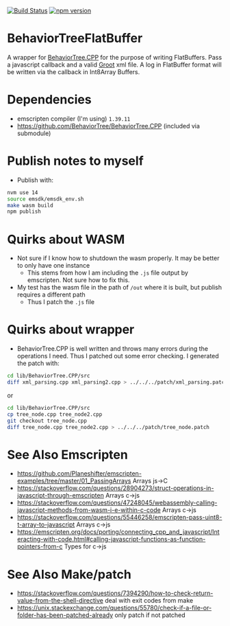 [![Build Status](https://travis-ci.com/esromneb/BehaviorTreeFlatBuffer.svg?branch=master)](https://travis-ci.com/esromneb/BehaviorTreeFlatBuffer) [![npm version](https://badge.fury.io/js/behavior-tree-flat-buffer.svg)](https://badge.fury.io/js/behavior-tree-flat-buffer)
# BehaviorTreeFlatBuffer
A wrapper for [BehaviorTree.CPP](https://github.com/BehaviorTree/BehaviorTree.CPP) for the purpose of writing FlatBuffers.  Pass a javascript callback and a valid [Groot](https://github.com/BehaviorTree/Groot) xml file.  A log in FlatBuffer format will be written via the callback in Int8Array Buffers.

# Dependencies
* emscripten compiler (I'm using) `1.39.11`
* https://github.com/BehaviorTree/BehaviorTree.CPP (included via submodule)

# Publish notes to myself
* Publish with:
```bash
nvm use 14
source emsdk/emsdk_env.sh
make wasm build
npm publish
```


# Quirks about WASM
* Not sure if I know how to shutdown the wasm properly. It may be better to only have one instance
  * This stems from how I am including the `.js` file output by emscripten.  Not sure how to fix this.
* My test has the wasm file in the path of `/out` where it is built, but publish requires a different path
  * Thus I patch the `.js` file

# Quirks about wrapper
* BehaviorTree.CPP is well written and throws many errors during the operations I need.  Thus I patched out some error checking.  I generated the patch with:
```bash
cd lib/BehaviorTree.CPP/src
diff xml_parsing.cpp xml_parsing2.cpp > ../../../patch/xml_parsing.patch
```
or
```bash
cd lib/BehaviorTree.CPP/src
cp tree_node.cpp tree_node2.cpp
git checkout tree_node.cpp
diff tree_node.cpp tree_node2.cpp > ../../../patch/tree_node.patch
```


# See Also Emscripten
* https://github.com/Planeshifter/emscripten-examples/tree/master/01_PassingArrays  Arrays js->C
* https://stackoverflow.com/questions/28904273/struct-operations-in-javascript-through-emscripten Arrays c->js
* https://stackoverflow.com/questions/47248045/webassembly-calling-javascript-methods-from-wasm-i-e-within-c-code Arrays c->js
* https://stackoverflow.com/questions/55446258/emscripten-pass-uint8-t-array-to-javascript Arrays c->js
* https://emscripten.org/docs/porting/connecting_cpp_and_javascript/Interacting-with-code.html#calling-javascript-functions-as-function-pointers-from-c Types for c->js


# See Also Make/patch
* https://stackoverflow.com/questions/7394290/how-to-check-return-value-from-the-shell-directive deal with exit codes from make
* https://unix.stackexchange.com/questions/55780/check-if-a-file-or-folder-has-been-patched-already only patch if not patched
